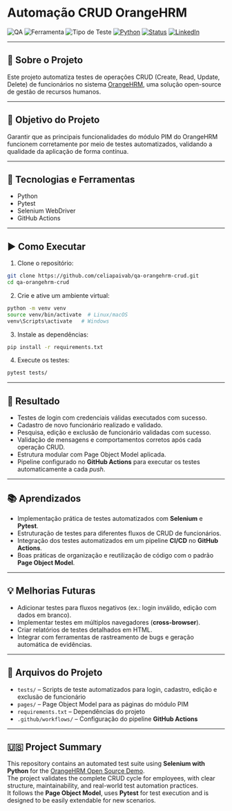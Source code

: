 # Automação CRUD OrangeHRM

![QA](https://img.shields.io/badge/Testes-Automação-blue)
![Ferramenta](https://img.shields.io/badge/Selenium-Python-green)
![Tipo de Teste](https://img.shields.io/badge/Testes-Funcional-lightgrey)
[![Python](https://img.shields.io/badge/Python-3.x-blue?logo=python)](https://github.com/celiapaivab/qa-orangehrm-crud)
[![Status](https://github.com/celiapaivab/qa-orangehrm-crud/actions/workflows/python-app.yml/badge.svg?branch=main)](https://github.com/celiapaivab/qa-orangehrm-crud/actions/workflows/python-app.yml)
[![LinkedIn](https://img.shields.io/badge/LinkedIn-blue?style=flat&logo=linkedin)](https://www.linkedin.com/in/celia-bruno)


---

## 📌 Sobre o Projeto

Este projeto automatiza testes de operações CRUD (Create, Read, Update, Delete) de funcionários no sistema [OrangeHRM](https://opensource-demo.orangehrmlive.com/), uma solução open-source de gestão de recursos humanos.

---

## 🎯 Objetivo do Projeto
 
Garantir que as principais funcionalidades do módulo PIM do OrangeHRM funcionem corretamente por meio de testes automatizados, validando a qualidade da aplicação de forma contínua.

---

## 🔧 Tecnologias e Ferramentas

- Python
- Pytest
- Selenium WebDriver
- GitHub Actions

---

## ▶️ Como Executar

1. Clone o repositório:

```bash
git clone https://github.com/celiapaivab/qa-orangehrm-crud.git
cd qa-orangehrm-crud
```

2. Crie e ative um ambiente virtual:

```bash
python -m venv venv
source venv/bin/activate  # Linux/macOS
venv\Scripts\activate   # Windows
```

3. Instale as dependências:

```bash
pip install -r requirements.txt
```

4. Execute os testes:

```bash
pytest tests/
```

---

## 🧾 Resultado

- Testes de login com credenciais válidas executados com sucesso.  
- Cadastro de novo funcionário realizado e validado.  
- Pesquisa, edição e exclusão de funcionário validadas com sucesso.  
- Validação de mensagens e comportamentos corretos após cada operação CRUD.  
- Estrutura modular com Page Object Model aplicada.  
- Pipeline configurado no **GitHub Actions** para executar os testes automaticamente a cada *push*.

---

## 📚 Aprendizados

- Implementação prática de testes automatizados com **Selenium** e **Pytest**.  
- Estruturação de testes para diferentes fluxos de CRUD de funcionários.  
- Integração dos testes automatizados em um pipeline **CI/CD** no **GitHub Actions**.  
- Boas práticas de organização e reutilização de código com o padrão **Page Object Model**.

---

## 💡 Melhorias Futuras

- Adicionar testes para fluxos negativos (ex.: login inválido, edição com dados em branco).  
- Implementar testes em múltiplos navegadores (**cross-browser**).  
- Criar relatórios de testes detalhados em HTML.  
- Integrar com ferramentas de rastreamento de bugs e geração automática de evidências.

---

## 📂 Arquivos do Projeto

- `tests/` – Scripts de teste automatizados para login, cadastro, edição e exclusão de funcionário  
- `pages/` – Page Object Model para as páginas do módulo PIM  
- `requirements.txt` – Dependências do projeto  
- `.github/workflows/` – Configuração do pipeline **GitHub Actions**

---

## 🇺🇸 Project Summary

This repository contains an automated test suite using **Selenium with Python** for the [OrangeHRM Open Source Demo](https://opensource-demo.orangehrmlive.com).  
The project validates the complete CRUD cycle for employees, with clear structure, maintainability, and real-world test automation practices.  
It follows the **Page Object Model**, uses **Pytest** for test execution and is designed to be easily extendable for new scenarios.
